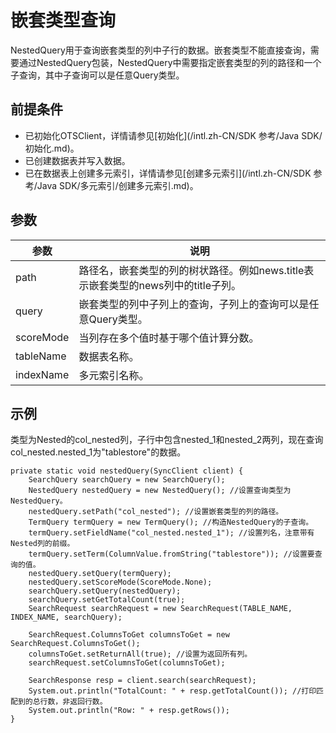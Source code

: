 # 嵌套类型查询

NestedQuery用于查询嵌套类型的列中子行的数据。嵌套类型不能直接查询，需要通过NestedQuery包装，NestedQuery中需要指定嵌套类型的列的路径和一个子查询，其中子查询可以是任意Query类型。

## 前提条件

-   已初始化OTSClient，详情请参见[初始化](/intl.zh-CN/SDK 参考/Java SDK/初始化.md)。
-   已创建数据表并写入数据。
-   已在数据表上创建多元索引，详情请参见[创建多元索引](/intl.zh-CN/SDK 参考/Java SDK/多元索引/创建多元索引.md)。

## 参数

|参数|说明|
|--|--|
|path|路径名，嵌套类型的列的树状路径。例如news.title表示嵌套类型的news列中的title子列。|
|query|嵌套类型的列中子列上的查询，子列上的查询可以是任意Query类型。|
|scoreMode|当列存在多个值时基于哪个值计算分数。|
|tableName|数据表名称。|
|indexName|多元索引名称。|

## 示例

类型为Nested的col\_nested列，子行中包含nested\_1和nested\_2两列，现在查询col\_nested.nested\_1为"tablestore"的数据。

```
private static void nestedQuery(SyncClient client) {
    SearchQuery searchQuery = new SearchQuery();
    NestedQuery nestedQuery = new NestedQuery(); //设置查询类型为NestedQuery。
    nestedQuery.setPath("col_nested"); //设置嵌套类型的列的路径。
    TermQuery termQuery = new TermQuery(); //构造NestedQuery的子查询。
    termQuery.setFieldName("col_nested.nested_1"); //设置列名，注意带有Nested列的前缀。
    termQuery.setTerm(ColumnValue.fromString("tablestore")); //设置要查询的值。
    nestedQuery.setQuery(termQuery);
    nestedQuery.setScoreMode(ScoreMode.None);
    searchQuery.setQuery(nestedQuery);
    searchQuery.setGetTotalCount(true);
    SearchRequest searchRequest = new SearchRequest(TABLE_NAME, INDEX_NAME, searchQuery);

    SearchRequest.ColumnsToGet columnsToGet = new SearchRequest.ColumnsToGet();
    columnsToGet.setReturnAll(true); //设置为返回所有列。
    searchRequest.setColumnsToGet(columnsToGet);

    SearchResponse resp = client.search(searchRequest);
    System.out.println("TotalCount: " + resp.getTotalCount()); //打印匹配到的总行数，非返回行数。
    System.out.println("Row: " + resp.getRows());
}
```

